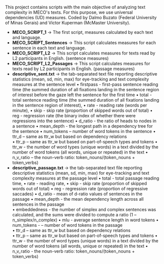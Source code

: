 This project contains scripts with the main objective of analyzing text complexity in MECO's texts. For this purpose, we use universal dependencies (UD) measures. Coded by Dalmo Buzato (Federal University of Minas Gerais) and Victor Kuperman (McMaster University).

- **MECO_SCRIPT_1** -> The first script, measures calculated by each text and language.
- **MECO_SCRIPT_Sentences** -> This script calculates measures for each sentence in each text and language. 
- **MECO_SCRIPT_L2** -> This script calculates measures for texts read by L2 participants in English. (sentence measures) 
- **MECO_SCRIPT_L2_Passages** -> This script calculates measures for texts read by L2 participants in English. (passage measures)
- **descriptive_sent.txt** -> the tab-separated text file reporting descriptive statistics (mean, sd, min, max) for eye-tracking and text complexity measures at the sentence level
    • firstpass - first-pass sentence reading time (the summed duration of all fixations landing in the sentence region of interest before the gaze left the sentence for the first time
    • total - total sentence reading time (the summed duration of all fixations landing in the sentence region of interest), 
    • rate - reading rate (words per minute), 
    • skip - skip rate (proportion of skipped words out of total)
    • reg - regression rate (the binary index of whether there were regressions into the sentence)
    • d_ratio	- the ratio of heads to nodes in a sentence
    • mean_depth - the longest path in a dependency tree for the sentence
    • num_tokens – number of word tokens in the sentence
    • ttr_d – same as ttr_w but based on dependency relations	
    • ttr_p – same as ttr_w but based on part-of-speech types and tokens
    • ttr_w - the number of word types (unique words) in a text divided by the number of word tokens (all words, unique or repeated) in the text
    • n_v_ratio – the noun-verb ratio: token_nouns/(token_nouns + token_verbs)	
- **descriptive_passage.txt** -> the tab-separated text file reporting descriptive statistics (mean, sd, min, max) for eye-tracking and text complexity measures at the passage level
    • total - total passage reading time, 
    • rate - reading rate, 
    • skip - skip rate (proportion of skipped words out of total)
    • reg - regression rate (proportion of regressive saccades)
    • d_ratio	- mean of d-ratio values of sentences in the passage
    • mean_depth - the mean dependency length across all sentences in the passage	
    • embeddedness - the number of simplex and complex sentences was calculated, and the sums were divided to compute a ratio (1 – n_simplex/n_complex)	
    • mlu - average sentence length in word tokens
    • num_tokens - – number of word tokens in the passage	
    • ttr_d – same as ttr_w but based on dependency relations	
    • ttr_p – same as ttr_w but based on part-of-speech types and tokens
    • ttr_w	- the number of word types (unique words) in a text divided by the number of word tokens (all words, unique or repeated) in the text
    • n_v_ratio - the noun-verb ratio: token_nouns/(token_nouns + token_verbs)
